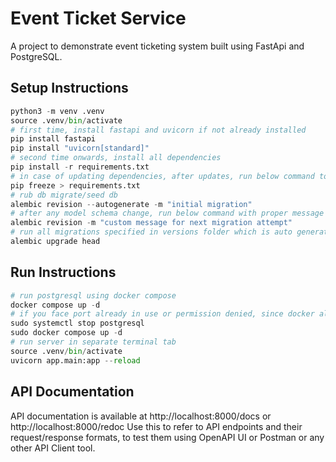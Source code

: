 # Event Ticket Service

A project to demonstrate event ticketing system built using FastApi and PostgreSQL.

## Setup Instructions

```python
python3 -m venv .venv
source .venv/bin/activate
# first time, install fastapi and uvicorn if not already installed
pip install fastapi
pip install "uvicorn[standard]"
# second time onwards, install all dependencies
pip install -r requirements.txt
# in case of updating dependencies, after updates, run below command to update requirements.txt
pip freeze > requirements.txt
# rub db migrate/seed db
alembic revision --autogenerate -m "initial migration"
# after any model schema change, run below command with proper message to create another migration
alembic revision -m "custom message for next migration attempt"
# run all migrations specified in versions folder which is auto generated by alembic and edited later to perform upgrade() and downgrade()
alembic upgrade head
```

## Run Instructions

```python
# run postgresql using docker compose
docker compose up -d
# if you face port already in use or permission denied, since docker also uses port 5432, stop local postgresql and run below command
sudo systemctl stop postgresql
sudo docker compose up -d
# run server in separate terminal tab
source .venv/bin/activate
uvicorn app.main:app --reload
```

## API Documentation

API documentation is available at http://localhost:8000/docs or http://localhost:8000/redoc
Use this to refer to API endpoints and their request/response formats, to test them using OpenAPI UI or Postman or any other API Client tool.